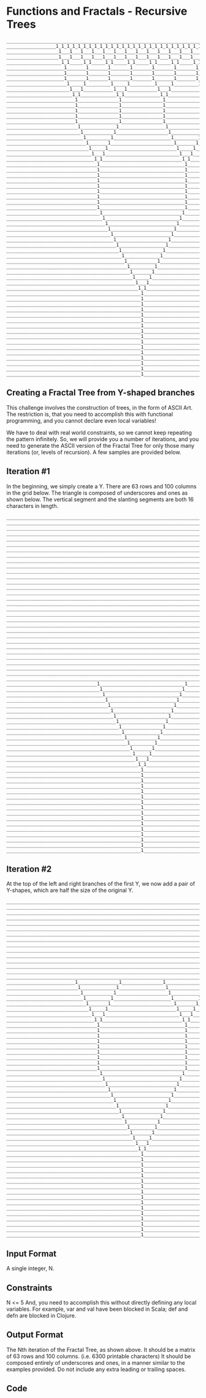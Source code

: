 # Functions and Fractals - Recursive Trees


    ____________________________________________________________________________________________________
    __________________1_1_1_1_1_1_1_1_1_1_1_1_1_1_1_1_1_1_1_1_1_1_1_1_1_1_1_1_1_1_1_1___________________
    ___________________1___1___1___1___1___1___1___1___1___1___1___1___1___1___1___1____________________
    ___________________1___1___1___1___1___1___1___1___1___1___1___1___1___1___1___1____________________
    ____________________1_1_____1_1_____1_1_____1_1_____1_1_____1_1_____1_1_____1_1_____________________
    _____________________1_______1_______1_______1_______1_______1_______1_______1______________________
    _____________________1_______1_______1_______1_______1_______1_______1_______1______________________
    _____________________1_______1_______1_______1_______1_______1_______1_______1______________________
    ______________________1_____1_________1_____1_________1_____1_________1_____1_______________________
    _______________________1___1___________1___1___________1___1___________1___1________________________
    ________________________1_1_____________1_1_____________1_1_____________1_1_________________________
    _________________________1_______________1_______________1_______________1__________________________
    _________________________1_______________1_______________1_______________1__________________________
    _________________________1_______________1_______________1_______________1__________________________
    _________________________1_______________1_______________1_______________1__________________________
    _________________________1_______________1_______________1_______________1__________________________
    __________________________1_____________1_________________1_____________1___________________________
    ___________________________1___________1___________________1___________1____________________________
    ____________________________1_________1_____________________1_________1_____________________________
    _____________________________1_______1_______________________1_______1______________________________
    ______________________________1_____1_________________________1_____1_______________________________
    _______________________________1___1___________________________1___1________________________________
    ________________________________1_1_____________________________1_1_________________________________
    _________________________________1_______________________________1__________________________________
    _________________________________1_______________________________1__________________________________
    _________________________________1_______________________________1__________________________________
    _________________________________1_______________________________1__________________________________
    _________________________________1_______________________________1__________________________________
    _________________________________1_______________________________1__________________________________
    _________________________________1_______________________________1__________________________________
    _________________________________1_______________________________1__________________________________
    _________________________________1_______________________________1__________________________________
    __________________________________1_____________________________1___________________________________
    ___________________________________1___________________________1____________________________________
    ____________________________________1_________________________1_____________________________________
    _____________________________________1_______________________1______________________________________
    ______________________________________1_____________________1_______________________________________
    _______________________________________1___________________1________________________________________
    ________________________________________1_________________1_________________________________________
    _________________________________________1_______________1__________________________________________
    __________________________________________1_____________1___________________________________________
    ___________________________________________1___________1____________________________________________
    ____________________________________________1_________1_____________________________________________
    _____________________________________________1_______1______________________________________________
    ______________________________________________1_____1_______________________________________________
    _______________________________________________1___1________________________________________________
    ________________________________________________1_1_________________________________________________
    _________________________________________________1__________________________________________________
    _________________________________________________1__________________________________________________
    _________________________________________________1__________________________________________________
    _________________________________________________1__________________________________________________
    _________________________________________________1__________________________________________________
    _________________________________________________1__________________________________________________
    _________________________________________________1__________________________________________________
    _________________________________________________1__________________________________________________
    _________________________________________________1__________________________________________________
    _________________________________________________1__________________________________________________
    _________________________________________________1__________________________________________________
    _________________________________________________1__________________________________________________
    _________________________________________________1__________________________________________________
    _________________________________________________1__________________________________________________
    _________________________________________________1__________________________________________________
    _________________________________________________1__________________________________________________


## Creating a Fractal Tree from Y-shaped branches

This challenge involves the construction of trees, in the form of ASCII Art. The restriction is, that you need to accomplish this with functional programming, and you cannot declare even local variables!

We have to deal with real world constraints, so we cannot keep repeating the pattern infinitely. So, we will provide you a number of iterations, and you need to generate the ASCII version of the Fractal Tree for only those many iterations (or, levels of recursion). A few samples are provided below.

## Iteration #1
In the beginning, we simply create a Y. There are 63 rows and 100 columns in the grid below. The triangle is composed of underscores and ones as shown below. The vertical segment and the slanting segments are both 16 characters in length.

  
    ____________________________________________________________________________________________________
    ____________________________________________________________________________________________________
    ____________________________________________________________________________________________________
    ____________________________________________________________________________________________________
    ____________________________________________________________________________________________________
    ____________________________________________________________________________________________________
    ____________________________________________________________________________________________________
    ____________________________________________________________________________________________________
    ____________________________________________________________________________________________________
    ____________________________________________________________________________________________________
    ____________________________________________________________________________________________________
    ____________________________________________________________________________________________________
    ____________________________________________________________________________________________________
    ____________________________________________________________________________________________________
    ____________________________________________________________________________________________________
    ____________________________________________________________________________________________________
    ____________________________________________________________________________________________________
    ____________________________________________________________________________________________________
    ____________________________________________________________________________________________________
    ____________________________________________________________________________________________________
    ____________________________________________________________________________________________________
    ____________________________________________________________________________________________________
    ____________________________________________________________________________________________________
    ____________________________________________________________________________________________________
    ____________________________________________________________________________________________________
    ____________________________________________________________________________________________________
    ____________________________________________________________________________________________________
    ____________________________________________________________________________________________________
    ____________________________________________________________________________________________________
    ____________________________________________________________________________________________________
    ____________________________________________________________________________________________________
    _________________________________1_______________________________1__________________________________
    __________________________________1_____________________________1___________________________________
    ___________________________________1___________________________1____________________________________
    ____________________________________1_________________________1_____________________________________
    _____________________________________1_______________________1______________________________________
    ______________________________________1_____________________1_______________________________________
    _______________________________________1___________________1________________________________________
    ________________________________________1_________________1_________________________________________
    _________________________________________1_______________1__________________________________________
    __________________________________________1_____________1___________________________________________
    ___________________________________________1___________1____________________________________________
    ____________________________________________1_________1_____________________________________________
    _____________________________________________1_______1______________________________________________
    ______________________________________________1_____1_______________________________________________
    _______________________________________________1___1________________________________________________
    ________________________________________________1_1_________________________________________________
    _________________________________________________1__________________________________________________
    _________________________________________________1__________________________________________________
    _________________________________________________1__________________________________________________
    _________________________________________________1__________________________________________________
    _________________________________________________1__________________________________________________
    _________________________________________________1__________________________________________________
    _________________________________________________1__________________________________________________
    _________________________________________________1__________________________________________________
    _________________________________________________1__________________________________________________
    _________________________________________________1__________________________________________________
    _________________________________________________1__________________________________________________
    _________________________________________________1__________________________________________________
    _________________________________________________1__________________________________________________
    _________________________________________________1__________________________________________________
    _________________________________________________1__________________________________________________
    _________________________________________________1__________________________________________________


## Iteration #2

At the top of the left and right branches of the first Y, we now add a pair of Y-shapes, which are half the size of the original Y.


    ____________________________________________________________________________________________________
    ____________________________________________________________________________________________________
    ____________________________________________________________________________________________________
    ____________________________________________________________________________________________________
    ____________________________________________________________________________________________________
    ____________________________________________________________________________________________________
    ____________________________________________________________________________________________________
    ____________________________________________________________________________________________________
    ____________________________________________________________________________________________________
    ____________________________________________________________________________________________________
    ____________________________________________________________________________________________________
    ____________________________________________________________________________________________________
    ____________________________________________________________________________________________________
    ____________________________________________________________________________________________________
    ____________________________________________________________________________________________________
    _________________________1_______________1_______________1_______________1__________________________
    __________________________1_____________1_________________1_____________1___________________________
    ___________________________1___________1___________________1___________1____________________________
    ____________________________1_________1_____________________1_________1_____________________________
    _____________________________1_______1_______________________1_______1______________________________
    ______________________________1_____1_________________________1_____1_______________________________
    _______________________________1___1___________________________1___1________________________________
    ________________________________1_1_____________________________1_1_________________________________
    _________________________________1_______________________________1__________________________________
    _________________________________1_______________________________1__________________________________
    _________________________________1_______________________________1__________________________________
    _________________________________1_______________________________1__________________________________
    _________________________________1_______________________________1__________________________________
    _________________________________1_______________________________1__________________________________
    _________________________________1_______________________________1__________________________________
    _________________________________1_______________________________1__________________________________
    _________________________________1_______________________________1__________________________________
    __________________________________1_____________________________1___________________________________
    ___________________________________1___________________________1____________________________________
    ____________________________________1_________________________1_____________________________________
    _____________________________________1_______________________1______________________________________
    ______________________________________1_____________________1_______________________________________
    _______________________________________1___________________1________________________________________
    ________________________________________1_________________1_________________________________________
    _________________________________________1_______________1__________________________________________
    __________________________________________1_____________1___________________________________________
    ___________________________________________1___________1____________________________________________
    ____________________________________________1_________1_____________________________________________
    _____________________________________________1_______1______________________________________________
    ______________________________________________1_____1_______________________________________________
    _______________________________________________1___1________________________________________________
    ________________________________________________1_1_________________________________________________
    _________________________________________________1__________________________________________________
    _________________________________________________1__________________________________________________
    _________________________________________________1__________________________________________________
    _________________________________________________1__________________________________________________
    _________________________________________________1__________________________________________________
    _________________________________________________1__________________________________________________
    _________________________________________________1__________________________________________________
    _________________________________________________1__________________________________________________
    _________________________________________________1__________________________________________________
    _________________________________________________1__________________________________________________
    _________________________________________________1__________________________________________________
    _________________________________________________1__________________________________________________
    _________________________________________________1__________________________________________________
    _________________________________________________1__________________________________________________
    _________________________________________________1__________________________________________________
    _________________________________________________1__________________________________________________


## Input Format
A single integer, N.

## Constraints
N <= 5
And, you need to accomplish this without directly defining any local variables. For example, var and val have been blocked in Scala; def and defn are blocked in Clojure.

## Output Format
The Nth iteration of the Fractal Tree, as shown above. It should be a matrix of 63 rows and 100 columns. (i.e. 6300 printable characters) It should be composed entirely of underscores and ones, in a manner similar to the examples provided. Do not include any extra leading or trailing spaces.

## Code
